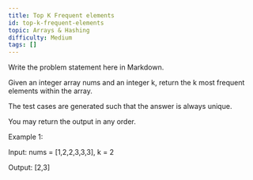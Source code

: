 ```yaml
---
title: Top K Frequent elements
id: top-k-frequent-elements
topic: Arrays & Hashing
difficulty: Medium
tags: []
---
```


Write the problem statement here in Markdown.

Given an integer array nums and an integer k, return the k most frequent elements within the array.

The test cases are generated such that the answer is always unique.

You may return the output in any order.

Example 1:

Input: nums = [1,2,2,3,3,3], k = 2

Output: [2,3]